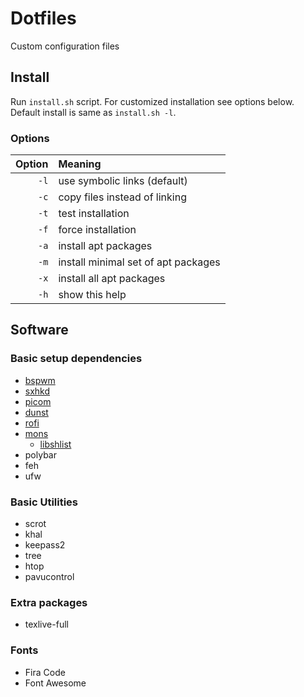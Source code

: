 # Dotfiles
Custom configuration files

## Install

Run `install.sh` script.
For customized installation see options below.
Default install is same as `install.sh -l`.

### Options

| Option | Meaning                             |
| -----: | :---------------------------------- |
|   `-l` | use symbolic links (default)        |
|   `-c` | copy files instead of linking       |
|   `-t` | test installation                   |
|   `-f` | force installation                  |
|   `-a` | install apt packages                |
|   `-m` | install minimal set of apt packages |
|   `-x` | install all apt packages            |
|   `-h` | show this help                      |

## Software

### Basic setup dependencies

- [bspwm](https://github.com/baskerville/bspwm)
- [sxhkd](https://github.com/baskerville/sxhkd)
- [picom](https://github.com/yshui/picom)
- [dunst](https://github.com/dunst-project/dunst)
- [rofi](https://github.com/davatorium/rofi)
- [mons](https://github.com/Ventto/mons)
  - [libshlist](https://github.com/Ventto/libshlist)
- polybar
- feh
- ufw

### Basic Utilities

- scrot
- khal
- keepass2
- tree
- htop
- pavucontrol

### Extra packages

- texlive-full

### Fonts

- Fira Code
- Font Awesome


